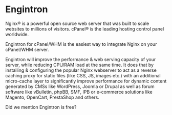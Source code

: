 Engintron
=============

Nginx® is a powerful open source web server that was built to scale websites to millions of visitors. cPanel® is the leading hosting control panel worldwide.

Engintron for cPanel/WHM is the easiest way to integrate Nginx on your cPanel/WHM server.

Engintron will improve the performance & web serving capacity of your server, while reducing CPU/RAM load at the same time. It does that by installing & configuring the popular Nginx webserver to act as a reverse caching proxy for static files (like CSS, JS, images etc.) with an additional micro-cache layer to significantly improve performance for dynamic content generated by CMSs like WordPress, Joomla or Drupal as well as forum software like vBulletin, phpBB, SMF, IPB or e-commerce solutions like Magento, OpenCart, PrestaShop and others.

Did we mention Engintron is free?
